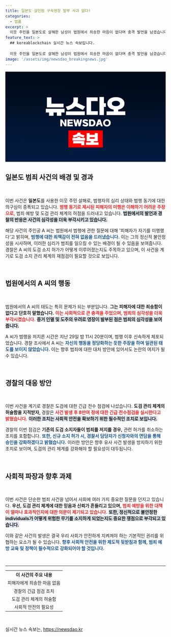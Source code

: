 ```yaml
---
title: 일본도 살인범 구속영장 발부 사과 없다!
categories:
  - 법률
excerpt: >
  이웃 주민을 일본도로 살해한 남성이 법원에서 죄송한 마음이 없다며 충격 발언을 남겼습니다. 경찰은 도검 관리의 허점에 대한 긴급 전수조사에 착수했습니다. 클릭하고 사건의 전말을 들어보세요!
feature_text: >
  ## koreablockchain 실시간 뉴스 속보입니다.

  이웃 주민을 일본도로 살해한 남성이 법원에서 죄송한 마음이 없다며 충격 발언을 남겼습니다. 경찰은 도검 관리의 허점에 대한 긴급 전수조사에 착수했습니다. 클릭하고 사건의 전말을 들어보세요!
image: '/assets/img/newsdao_breakingnews.jpg'
---
```


<p><img src="/assets/img/newsdao_breakingnews.jpg" alt="koreablockchain 속보" /></p>

<h2 data-ke-size="size26">일본도 범죄 사건의 배경 및 경과</h2>

<p data-ke-size="size16">&nbsp;</p>

<p>이번 사건은 <b>일본도</b>를 사용한 이웃 주민 살해로, 범행자의 심리 상태와 범행 동기에 대한 의구심이 증폭되고 있습니다. <b><span style="color: #ee2323;">범행 동기로 제시된 피해자의 미행은 이해하기 어려운 주장으로,</span></b> 범죄 예방 및 도검 관리 체계의 허점을 드러내고 있습니다. <b><span style="background-color: #21538527;">법원에서의 발언과 경찰의 반응은 사건의 심각성을 더욱 부각시키고 있습니다.</span></b></p>

<p>해당 사건의 주인공 A 씨는 법원에서 범행에 관한 질문에 대해 '피해자가 자기를 미행했다'고 밝히며, <b><span style="color: #1a5490;">범행에 대한 죄책감이 전혀 없음을 드러냈습니다.</span></b> 이는 그의 정신적 불안정성을 시사하며, 이러한 심리가 범죄를 일으킬 수 있는 배경이 될 수 있음을 보여줍니다. 경찰은 A 씨의 도검 소지 허가가 어떻게 이루어졌는지도 주목하고 있으며, 이 사건을 계기로 도검 소지 관리 체계의 재점검이 필요할 것으로 보입니다.</p>

<p data-ke-size="size16">&nbsp;</p>

<h2 data-ke-size="size26">법원에서의 A 씨의 행동</h2>

<p data-ke-size="size16">&nbsp;</p>

<p>법원에서의 A 씨의 태도는 특히 문제가 되는 부분입니다. <b>그는 피해자에 대한 죄송함이 없다고 단호히 말했습니다.</b> <b><span style="color: #ee2323;">이는 사회적으로 큰 충격을 주었으며, 범죄의 심각성을 더욱 부각시켰습니다.</span></b> <b><span style="background-color: #21538527;">증거 인멸 및 도주의 우려로 영장이 발부된 점은 범죄의 심각성을 보여줍니다.</span></b></p>

<p>A 씨가 범행을 저지른 시간은 지난 29일 밤 11시 20분이며, 범행 이후 신속하게 체포되었습니다. 경찰 조사에서 A 씨는 <b><span style="color: #1a5490;">자신의 행동을 정당화하는 듯한 주장을 하며 일관된 태도를 보이지 않았습니다.</span></b> 이는 향후 범죄에 대한 대처 방안에 있어서도 논란의 여지가 될 수 있습니다.</p>

<p data-ke-size="size16">&nbsp;</p>

<h2 data-ke-size="size26">경찰의 대응 방안</h2>

<p data-ke-size="size16">&nbsp;</p>

<p>이번 사건을 계기로 경찰은 도검에 대한 긴급 전수 점검에 나섰습니다. <b>도검 관리 체계의 허술함을 지적받자, </b> 경찰은 <b><span style="color: #ee2323;">사건 발생 후 8만여 정에 대한 긴급 전수점검을 실시한다고 밝혔습니다.</span></b> <b><span style="background-color: #21538527;">이러한 조치는 사회적 안전을 확보하기 위한 필수적인 조치로 보입니다.</span></b></p>

<p>경찰의 이번 점검은 <b>기존의 도검 소지자들이 범죄를 저지를 경우,</b> 관련 허가를 취소하는 조치를 포함합니다. <b><span style="color: #1a5490;">또한, 신규 소지 허가 시, 경찰서 담당자가 신청자와의 면담을 통해 승인을 강화하겠다고 밝혔습니다.</span></b> 이러한 방안은 향후 유사 사건 발생을 방지하기 위한 조치로 보이며, 도검의 관리 체계를 강화해야 할 필요성이 대두됩니다.</p>

<p data-ke-size="size16">&nbsp;</p>

<h2 data-ke-size="size26">사회적 파장과 향후 과제</h2>

<p data-ke-size="size16">&nbsp;</p>

<p>이번 사건은 단순한 범죄 사건을 넘어서 사회에 여러 가지 중요한 질문을 던지고 있습니다. <b>우선, 도검 관리 체계에 대한 믿음과 신뢰가 흔들리고 있으며, </b> <b><span style="color: #ee2323;">범죄 예방을 위한 대책이 얼마나 효과적인지에 대한 의문이 제기되고 있습니다.</span></b> <b><span style="background-color: #21538527;">또한, 정신적으로 불안정한 individuals가 어떻게 위험한 무기를 소지하게 되었는지도 중요한 쟁점으로 부각되고 있습니다.</span></b></p>

<p>이와 같은 사건의 발생은 결국 우리 사회가 안전하게 지켜져야 하는 기본적인 권리를 위협하는 요소가 될 수 있습니다. <b><span style="color: #1a5490;">향후 사회적 안전을 위한 제도적 뒷받침과 함께, 범죄 예방 교육 및 정책이 필수적으로 강화되어야 할 것입니다.</span></b></p>

<p data-ke-size="size16">&nbsp;</p>

<hr>

<table>
  <tr>
    <td style="text-align: center; height: 17px;"><b>이 사건의 주요 내용</b></td>
  </tr>
  <tr>
    <td style="text-align: center;">피해자에게 죄송한 마음 없음</td>
  </tr>
  <tr>
    <td style="text-align: center;">경찰의 긴급 점검 조치</td>
  </tr>
  <tr>
    <td style="text-align: center;">도검 관리 체계의 허술함</td>
  </tr>
  <tr>
    <td style="text-align: center;">사회적 안전의 필요성</td>
  </tr>
</table>

<p data-ke-size="size16">&nbsp;</p>
실시간 뉴스 속보는, <a href="https://newsdao.kr" rel="dofollow">https://newsdao.kr</a>


